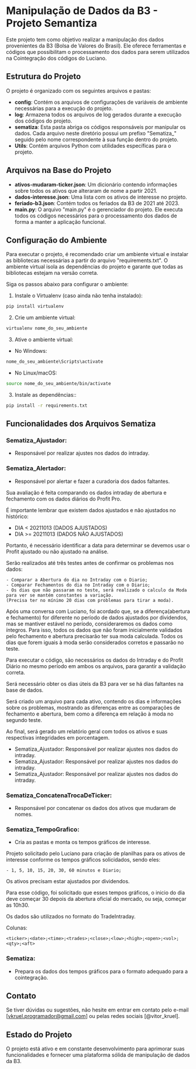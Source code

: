 # Manipulação de Dados da B3 - Projeto Semantiza

Este projeto tem como objetivo realizar a manipulação dos dados provenientes da B3 (Bolsa de Valores do Brasil). Ele oferece ferramentas e códigos que possibilitam o processamento dos dados para serem utilizados na Cointegração dos códigos do Luciano.

## Estrutura do Projeto

O projeto é organizado com os seguintes arquivos e pastas:

- **config**: Contém os arquivos de configurações de variáveis de ambiente necessárias para a execução do projeto.
- **log**: Armazena todos os arquivos de log gerados durante a execução dos códigos do projeto.
- **sematiza**: Esta pasta abriga os códigos responsáveis por manipular os dados. Cada arquivo neste diretório possui um prefixo "Sematiza_" seguido pelo nome correspondente à sua função dentro do projeto.
- **Utils**: Contém arquivos Python com utilidades específicas para o projeto.

## Arquivos na Base do Projeto

- **ativos-mudaram-ticker.json**: Um dicionário contendo informações sobre todos os ativos que alteraram de nome a partir 2021.
- **dados-interesse.json**: Uma lista com os ativos de interesse no projeto.
- **feriado-b3.json**: Contém todos os feriados da B3 de 2021 até 2023.
- **main.py**: O arquivo "main.py" é o gerenciador do projeto. Ele executa todos os códigos necessários para o processamento dos dados de forma a manter a aplicação funcional.

## Configuração do Ambiente

Para executar o projeto, é recomendado criar um ambiente virtual e instalar as bibliotecas necessárias a partir do arquivo "requirements.txt". O ambiente virtual isola as dependências do projeto e garante que todas as bibliotecas estejam na versão correta.

Siga os passos abaixo para configurar o ambiente:

1. Instale o Virtualenv (caso ainda não tenha instalado):

```bash
pip install virtualenv
```

2. Crie um ambiente virtual:

```bash
virtualenv nome_do_seu_ambiente
```

3. Ative o ambiente virtual:
- No Windows:
```bash
nome_do_seu_ambiente\Scripts\activate
```
- No Linux/macOS:
```bash
source nome_do_seu_ambiente/bin/activate
```

3. Instale as dependências::

```bash
pip install -r requirements.txt
```

## Funcionalidades dos Arquivos Sematiza

### Sematiza_Ajustador: 

- Responsável por realizar ajustes nos dados do intraday.

### Sematiza_Alertador:  

- Responsável por alertar e fazer a curadoria dos dados faltantes.

Sua avaliação é feita comparando os dados intraday de abertura e fechamento com 
os dados diários do Profit Pro.

É importante lembrar que existem dados ajustados e não ajustados no histórico:

- DIA < 20211013 (DADOS AJUSTADOS)
- DIA >= 20211013 (DADOS NÃO AJUSTADOS)

Portanto, é necessário identificar a data para determinar se devemos usar o Profit ajustado ou não ajustado na análise.

Serão realizados até três testes antes de confirmar os problemas nos dados:

    - Comparar a Abertura do dia no Intraday com o Diario;
    - Comparar Fechamentos do dia no Intraday com o Diario;
    - Os dias que não passaram no teste, será realizado o calculo da Moda para ver se mantém constantes a variação.
    (Precisa ter no mínimo 20 dias com problemas para tirar a moda).

Após uma conversa com Luciano, foi acordado que, se a diferença(abertura e fechamento) for diferente no período de dados ajustados por dividendos, 
mas se mantiver estável no período, consideraremos os dados como íntegros. Para isso, todos os dados que não foram 
inicialmente validados pelo fechamento e abertura precisarão ter sua moda calculada. Todos os dias que forem iguais 
à moda serão considerados corretos e passarão no teste.

Para executar o código, são necessários os dados do Intraday e do Profit Diário no mesmo período em ambos os arquivos, 
para garantir a validação correta.

Será necessário obter os dias úteis da B3 para ver se há dias faltantes na base de dados.

Será criado um arquivo para cada ativo, contendo os dias e informações sobre os problemas, mostrando as diferenças 
entre as comparações de fechamento e abertura, bem como a diferença em relação à moda no segundo teste.

Ao final, será gerado um relatório geral com todos os ativos e suas respectivas integridades em porcentagem.


- Sematiza_Ajustador: Responsável por realizar ajustes nos dados do intraday.
- Sematiza_Ajustador: Responsável por realizar ajustes nos dados do intraday.
- Sematiza_Ajustador: Responsável por realizar ajustes nos dados do intraday.

### Sematiza_ConcatenaTrocaDeTicker: 

- Responsável por concatenar os dados dos ativos que mudaram de nomes.

### Sematiza_TempoGrafico: 

- Cria as pastas e monta os tempos gráficos de interesse.

Projeto solicitado pelo Luciano para criação de planilhas para os ativos de interesse conforme
os tempos gráficos solicidados, sendo eles:

    - 1, 5, 10, 15, 20, 30, 60 minutos e Diario;

Os ativos precisam estar ajustados por dividendos. 

Para esse código, foi solicitado que esses tempos gráficos, o inicio do dia deve começar 30 depois da abertura oficial do mercado, ou seja, 
começar as 10h30.

Os dados são utilizados no formato do TradeIntraday.

Colunas:

    <ticker>;<date>;<time>;<trades>;<close>;<low>;<high>;<open>;<vol>;<qty>;<aft>

### Sematiza: 

- Prepara os dados dos tempos gráficos para o formato adequado para a cointegração.


## Contato

Se tiver dúvidas ou sugestões, não hesite em entrar em contato pelo e-mail [vkruel.programador@gmail.com] ou pelas redes sociais [@vitor_kruel].

## Estado do Projeto

O projeto está ativo e em constante desenvolvimento para aprimorar suas funcionalidades e fornecer uma plataforma sólida de manipulação de dados da B3.
